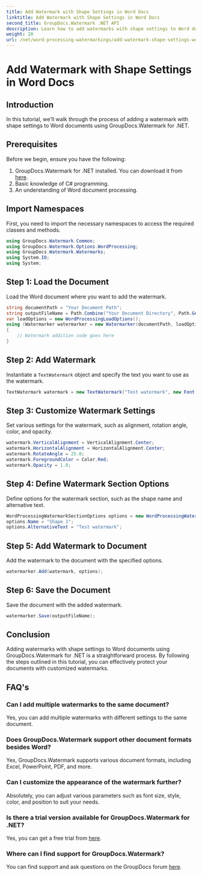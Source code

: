 ```yaml
---
title: Add Watermark with Shape Settings in Word Docs
linktitle: Add Watermark with Shape Settings in Word Docs
second_title: GroupDocs.Watermark .NET API
description: Learn how to add watermarks with shape settings to Word documents using GroupDocs.Watermark for .NET. Protect your documents effectively.
weight: 20
url: /net/word-processing-watermarkings/add-watermark-shape-settings-word-docs/
---
```


# Add Watermark with Shape Settings in Word Docs

## Introduction
In this tutorial, we'll walk through the process of adding a watermark with shape settings to Word documents using GroupDocs.Watermark for .NET.
## Prerequisites
Before we begin, ensure you have the following:
1. GroupDocs.Watermark for .NET installed. You can download it from [here](https://releases.groupdocs.com/Watermark/net/).
2. Basic knowledge of C# programming.
3. An understanding of Word document processing.

## Import Namespaces
First, you need to import the necessary namespaces to access the required classes and methods.
```csharp
using GroupDocs.Watermark.Common;
using GroupDocs.Watermark.Options.WordProcessing;
using GroupDocs.Watermark.Watermarks;
using System.IO;
using System;
```
## Step 1: Load the Document
Load the Word document where you want to add the watermark.
```csharp
string documentPath = "Your Document Path";
string outputFileName = Path.Combine("Your Document Directory", Path.GetFileName(documentPath));
var loadOptions = new WordProcessingLoadOptions();
using (Watermarker watermarker = new Watermarker(documentPath, loadOptions))
{
    // Watermark addition code goes here
}
```
## Step 2: Add Watermark
Instantiate a `TextWatermark` object and specify the text you want to use as the watermark.
```csharp
TextWatermark watermark = new TextWatermark("Test watermark", new Font("Arial", 19));
```
## Step 3: Customize Watermark Settings
Set various settings for the watermark, such as alignment, rotation angle, color, and opacity.
```csharp
watermark.VerticalAlignment = VerticalAlignment.Center;
watermark.HorizontalAlignment = HorizontalAlignment.Center;
watermark.RotateAngle = 25.0;
watermark.ForegroundColor = Color.Red;
watermark.Opacity = 1.0;
```
## Step 4: Define Watermark Section Options
Define options for the watermark section, such as the shape name and alternative text.
```csharp
WordProcessingWatermarkSectionOptions options = new WordProcessingWatermarkSectionOptions();
options.Name = "Shape 1";
options.AlternativeText = "Test watermark";
```
## Step 5: Add Watermark to Document
Add the watermark to the document with the specified options.
```csharp
watermarker.Add(watermark, options);
```
## Step 6: Save the Document
Save the document with the added watermark.
```csharp
watermarker.Save(outputFileName);
```

## Conclusion
Adding watermarks with shape settings to Word documents using GroupDocs.Watermark for .NET is a straightforward process. By following the steps outlined in this tutorial, you can effectively protect your documents with customized watermarks.
## FAQ's
### Can I add multiple watermarks to the same document?
Yes, you can add multiple watermarks with different settings to the same document.
### Does GroupDocs.Watermark support other document formats besides Word?
Yes, GroupDocs.Watermark supports various document formats, including Excel, PowerPoint, PDF, and more.
### Can I customize the appearance of the watermark further?
Absolutely, you can adjust various parameters such as font size, style, color, and position to suit your needs.
### Is there a trial version available for GroupDocs.Watermark for .NET?
Yes, you can get a free trial from [here](https://releases.groupdocs.com/).
### Where can I find support for GroupDocs.Watermark?
You can find support and ask questions on the GroupDocs forum [here](https://forum.groupdocs.com/c/watermark/19).
